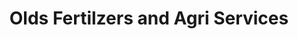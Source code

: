 ---
title: "Olds Fertilzers and Agri Services"
url: /olds/olds-fertilzers-and-agri-services/
shop: Allgemein
---
